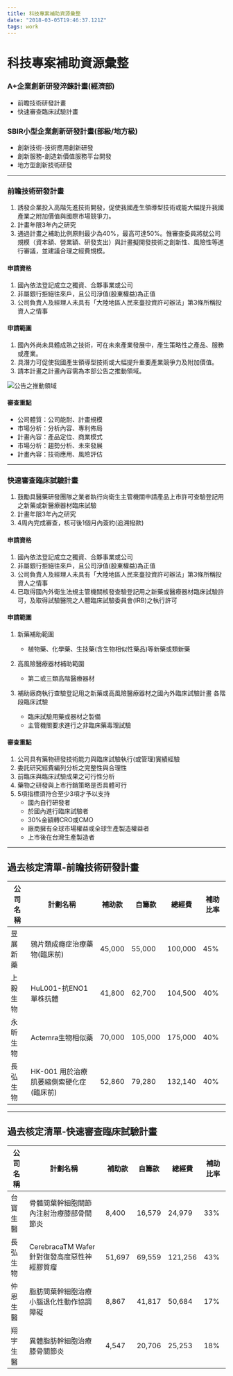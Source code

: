 ```yaml
---
title: 科技專案補助資源彙整
date: "2018-03-05T19:46:37.121Z"
tags: work
---
```


# 科技專案補助資源彙整

### A+企業創新研發淬鍊計畫(經濟部)

- 前瞻技術研發計畫
- 快速審查臨床試驗計畫

### SBIR小型企業創新研發計畫(部級/地方級)

- 創新技術-技術應用創新研發
- 創新服務-創造新價值服務平台開發
- 地方型創新技術研發

---

### 前瞻技術研發計畫

1. 誘發企業投入高階先進技術開發，促使我國產生領導型技術或能大幅提升我國產業之附加價值與國際市場競爭力。
2. 計畫年限3年內之研究
3. 通過計畫之補助比例原則最少為40%，最高可達50%。惟審查委員將就公司規模（資本額、營業額、研發支出）與計畫擬開發技術之創新性、風險性等進行審議，並建議合理之經費規模。

#### 申請資格

1. 國內依法登記成立之獨資、合夥事業或公司
2. 非屬銀行拒絕往來戶，且公司淨值(股東權益)為正值
3. 公司負責人及經理人未具有「大陸地區人民來臺投資許可辦法」第3條所稱投資人之情事

#### 申請範圍

1. 國內外尚未具體成熟之技術，可在未來產業發展中，產生策略性之產品、服務或產業。
2. 具潛力可促使我國產生領導型技術或大幅提升重要產業競爭力及附加價值。
3. 請本計畫之計畫內容需為本部公告之推動領域。

![公告之推動領域](https://i.imgur.com/dF3HIZC.png)

#### 審查重點

- 公司體質：公司能耐、計畫規模
- 市場分析：分析內容、專利佈局
- 計畫內容：產品定位、商業模式
- 市場分析：趨勢分析、未來發展
- 計畫內容：技術應用、風險評估

---

### 快速審查臨床試驗計畫

1. 鼓勵具醫藥研發團隊之業者執行向衛生主管機關申請產品上市許可查驗登記用之新藥或新醫療器材臨床試驗
2. 計畫年限3年內之研究
3. 4周內完成審查，核可後1個月內簽約(追溯撥款)

#### 申請資格

1. 國內依法登記成立之獨資、合夥事業或公司
2. 非屬銀行拒絕往來戶，且公司淨值(股東權益)為正值
3. 公司負責人及經理人未具有「大陸地區人民來臺投資許可辦法」第3條所稱投資人之情事
4. 已取得國內外衛生法規主管機關核發查驗登記用之新藥或醫療器材臨床試驗許可，及取得試驗醫院之人體臨床試驗委員會(IRB)之執行許可

#### 申請範圍

1. 新藥補助範圍

    - 植物藥、化學藥、生技藥(含生物相似性藥品)等新藥或類新藥

2. 高風險醫療器材補助範圍

    - 第二或三類高階醫療器材

3. 補助廠商執行查驗登記用之新藥或高風險醫療器材之國內外臨床試驗計畫
各階段臨床試驗

   - 臨床試驗用藥或器材之製備
   - 主管機關要求進行之非臨床藥毒理試驗

#### 審查重點

1. 公司具有藥物研發技術能力與臨床試驗執行(或管理)實績經驗
2. 委託研究經費編列分析之完整性與合理性
3. 前臨床與臨床試驗成果之可行性分析
4. 藥物之研發與上市行銷策略是否具體可行
5. 5項指標須符合至少3項才予以支持
    - 國內自行研發者
    - 於國內進行臨床試驗者
    - 30%金額轉CRO或CMO
    - 廠商擁有全球市場權益或全球生產製造權益者
    - 上市後在台灣生產製造者

---

## 過去核定清單-前瞻技術研發計畫

|公司名稱|計劃名稱|補助款|自籌款|總經費|補助比率|
|-|-|-|-|-|-|
|昱展新藥|鴉片類成癮症治療藥物(臨床前)|45,000|55,000|100,000|45%|
|上毅生物|HuL001-抗ENO1單株抗體|41,800|62,700|104,500|40%|
|永昕生物|Actemra生物相似藥|70,000|105,000|175,000|40%|
|長弘生物|HK-001 用於治療肌萎縮側索硬化症(臨床前)|52,860|79,280|132,140|40%|

---

## 過去核定清單-快速審查臨床試驗計畫

|公司名稱|計劃名稱|補助款|自籌款|總經費|補助比率|
|-|-|-|-|-|-|
|台寶生醫|骨髓間葉幹細胞關節內注射治療膝部骨關節炎|8,400|16,579|24,979|33%|
|長弘生物|CerebracaTM Wafer針對復發高度惡性神經膠質瘤|51,697|69,559|121,256|43%|
|仲恩生醫|脂肪間葉幹細胞治療小腦退化性動作協調障礙|8,867|41,817|50,684|17%|
|翔宇生醫|異體脂肪幹細胞治療膝骨關節炎|4,547|20,706|25,253|18%|
